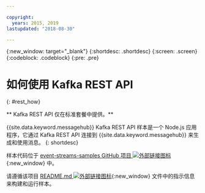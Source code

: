```yaml
---

copyright:
  years: 2015, 2019
lastupdated: "2018-08-30"

---
```


{:new_window: target="_blank"}
{:shortdesc: .shortdesc}
{:screen: .screen}
{:codeblock: .codeblock}
{:pre: .pre}

# 如何使用 Kafka REST API
{: #rest_how}

<!-- info moved to eventstreams025.md because of doc app changes -->
** Kafka REST API 仅在标准套餐中提供。**
<br/>

<!-- 21/06/18 - commenting out until content ready
## To do: examples
{: notoc}

## To do: supported parameters
{: notoc}

## How to use, download, and set up the Kafka REST API sample
{: #rest_sample notoc}
-->

{{site.data.keyword.messagehub}} Kafka REST API 样本是一个 Node.js 应用程序，它通过 Kafka REST API 连接到 {{site.data.keyword.messagehub}} 来生成和使用消息。
{: shortdesc}

样本代码位于 [event-streams-samples GitHub 项目 ![外部链接图标](../../icons/launch-glyph.svg "外部链接图标")](https://github.com/ibm-messaging/event-streams-samples/tree/master/kafka-nodejs-console-sample){:new_window} 中。

请遵循该项目 [README.md ![外部链接图标](../../icons/launch-glyph.svg "外部链接图标")](https://github.com/ibm-messaging/event-streams-samples/tree/master/kafka-nodejs-console-sample){:new_window} 文件中的指示信息来构建和运行样本。

<!-- 
Comment from Andrew
New topic.

    Instructions for getting started, with links for more info
    Simple send and receive URLs with example output
    We need detail about the supported parameters
-->

